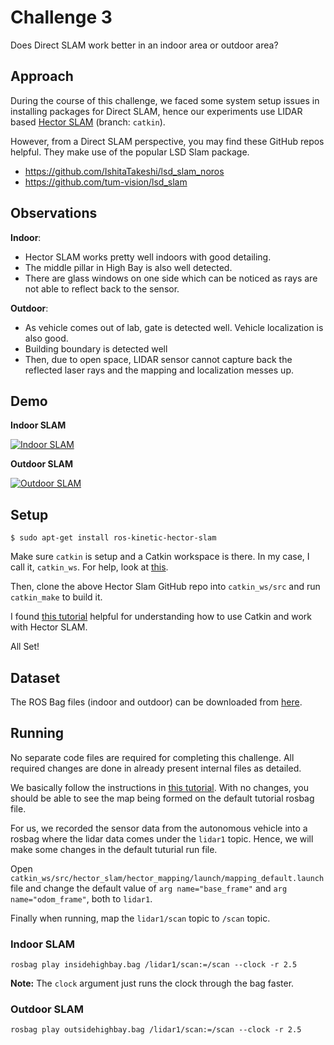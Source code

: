 # Challenge 3

Does Direct SLAM work better in an indoor area or outdoor area?

## Approach

During the course of this challenge, we faced some system setup issues in installing packages for Direct SLAM, hence our experiments use LIDAR based [Hector SLAM](https://github.com/tu-darmstadt-ros-pkg/hector_slam/tree/catkin) (branch: ```catkin```).

However, from a Direct SLAM perspective, you may find these GitHub repos helpful. They make use of the popular LSD Slam package.
* https://github.com/IshitaTakeshi/lsd_slam_noros
* https://github.com/tum-vision/lsd_slam

## Observations

**Indoor**: 
* Hector SLAM works pretty well indoors with good detailing. 
* The middle pillar in High Bay is also well detected. 
* There are glass windows on one side which can be noticed as rays are not able to reflect back to the sensor.

**Outdoor**: 
* As vehicle comes out of lab, gate is detected well. Vehicle localization is also good.
* Building boundary is detected well
* Then, due to open space, LIDAR sensor cannot capture back the reflected laser rays and the mapping and localization messes up.


## Demo

**Indoor SLAM**

[![Indoor SLAM](https://img.youtube.com/vi/ZigVMt5cRA4/0.jpg)](https://www.youtube.com/watch?v=ZigVMt5cRA4)

**Outdoor SLAM**

[![Outdoor SLAM](https://img.youtube.com/vi/_qh8o3lFWdw/0.jpg)](https://www.youtube.com/watch?v=_qh8o3lFWdw)

## Setup

```commandline
$ sudo apt-get install ros-kinetic-hector-slam
```

Make sure ```catkin``` is setup and a Catkin workspace is there. In my case, I call it, ```catkin_ws```. For help, look at [this](http://wiki.ros.org/catkin/Tutorials/create_a_workspace).

Then, clone the above Hector Slam GitHub repo into ```catkin_ws/src``` and run ```catkin_make``` to build it.

I found [this tutorial](https://hackaday.io/project/7284-oscar-omni-service-cooperative-assistant-robot/log/26164-first-foray-into-ros) helpful for understanding how to use Catkin and work with Hector SLAM. 

All Set!

## Dataset

The ROS Bag files (indoor and outdoor) can be downloaded from [here](https://zenodo.org/record/4467486#.YBJeu-hKhPZ).

## Running

No separate code files are required for completing this challenge. All required changes are done in already present internal files as detailed.

We basically follow the instructions in [this tutorial](http://wiki.ros.org/hector_slam/Tutorials/MappingUsingLoggedData). With no changes, you should be able to see the map being formed on the default tutorial rosbag file. 

For us, we recorded the sensor data from the autonomous vehicle into a rosbag where the lidar data comes under the ```lidar1``` topic. Hence, we will make some changes in the default tuturial run file.

Open ```catkin_ws/src/hector_slam/hector_mapping/launch/mapping_default.launch``` file and change the default value of ```arg name="base_frame"``` and ```arg name="odom_frame"```, both to ```lidar1```.

Finally when running, map the ```lidar1/scan``` topic to ```/scan``` topic. 

### Indoor SLAM

```commandline
rosbag play insidehighbay.bag /lidar1/scan:=/scan --clock -r 2.5
```

**Note:** The ```clock``` argument just runs the clock through the bag faster.

### Outdoor SLAM

```commandline
rosbag play outsidehighbay.bag /lidar1/scan:=/scan --clock -r 2.5
```
